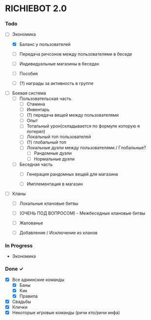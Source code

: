 # RICHIEBOT 2.0

### Todo

- [ ] Экономика
  - [x] Баланс у пользователей
  - [ ] Передача ричсонов между пользователями в беседе
  - [ ] Индивидуальные магазины в беседах
  - [ ] Пособия
  - [ ] (?) награды за активность в группе


- [ ] Боевая система
  - [ ] Пользовательская часть
    - [ ] Стамина
    - [ ] Инвентарь
    - [ ] (?) передача вещей между пользователями
    - [ ] Опыт
    - [ ] Тотальный урон(складывается по формуле которую я потерял)
    - [ ] Локальный топ пользователей
    - [ ] (?) глобальный топ
    - [ ] Локальные дуэли между пользователями / Глобальные?
      - [ ] Рандомные дуэли
      - [ ] Нормальные дуэли
  - [ ] Беседная часть
    - [ ] Генерация рандомных вещей для магазина
    - [ ] Имплементация в магазин


- [ ] Кланы
  - [ ] Локальные клановые битвы
  - [ ] (ОЧЕНЬ ПОД ВОПРОСОМ) - Межбеседные клановые битвы
  - [ ] Жалованье
  - [ ] Добавление / Исключение из кланов


### In Progress

- Экономика

### Done ✓

- [x] Все админские команды
  - [x] Баны
  - [x] Кик
  - [x] Правила

- [x] Свадьбы
- [x] Клички
- [x] Некоторые игровые команды (ричи кто/ричи инфа)